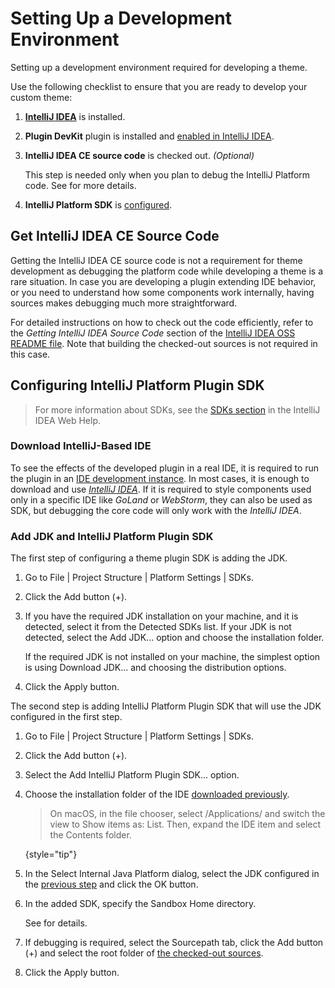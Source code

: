 <!-- Copyright 2000-2025 JetBrains s.r.o. and contributors. Use of this source code is governed by the Apache 2.0 license. -->

# Setting Up a Development Environment

<link-summary>Setting up a development environment required for developing a theme.</link-summary>

<procedure title="Preliminary Steps">

<include from="snippets.topic" element-id="pluginDevKitAvailability"/>

Use the following checklist to ensure that you are ready to develop your custom theme:

1. **[IntelliJ IDEA](https://www.jetbrains.com/idea/download/)** is installed.
2. **Plugin DevKit** plugin is installed and [enabled in IntelliJ IDEA](https://www.jetbrains.com/help/idea/managing-plugins.html).
3. **IntelliJ IDEA CE source code** is checked out. _(Optional)_

   This step is needed only when you plan to debug the IntelliJ Platform code.
   See [](#get-intellij-idea-ce-source-code) for more details.
4. **IntelliJ Platform SDK** is [configured](#configuring-intellij-platform-plugin-sdk).

</procedure>

## Get IntelliJ IDEA CE Source Code

Getting the IntelliJ IDEA CE source code is not a requirement for theme development as debugging the platform code while developing a theme is a rare situation.
In case you are developing a plugin extending IDE behavior, or you need to understand how some components work internally, having sources makes debugging much more straightforward.

For detailed instructions on how to check out the code efficiently, refer to the _Getting IntelliJ IDEA Source Code_ section of the [IntelliJ IDEA OSS README file](%gh-ic%/README.md).
Note that building the checked-out sources is not required in this case.

## Configuring IntelliJ Platform Plugin SDK

> For more information about SDKs, see the [SDKs section](https://www.jetbrains.com/help/idea/working-with-sdks.html) in the IntelliJ IDEA Web Help.

### Download IntelliJ-Based IDE

To see the effects of the developed plugin in a real IDE, it is required to run the plugin in an [IDE development instance](ide_development_instance.md).
In most cases, it is enough to download and use _[IntelliJ IDEA](https://www.jetbrains.com/idea/download/)_.
If it is required to style components used only in a specific IDE like _GoLand_ or _WebStorm_, they can also be used as SDK, but debugging the core code will only work with the _IntelliJ IDEA_.

### Add JDK and IntelliJ Platform Plugin SDK

The first step of configuring a theme plugin SDK is adding the JDK.

<include from="snippets.topic" element-id="apiChangesJavaVersion"/>

<procedure title="Add JDK" id="add-jdk">

1. Go to <ui-path>File | Project Structure | Platform Settings | SDKs</ui-path>.
2. Click the <control>Add</control> button (<control>+</control>).
3. If you have the required JDK installation on your machine, and it is detected, select it from the <control>Detected SDKs</control> list.
   If your JDK is not detected, select the <control>Add JDK...</control> option and choose the installation folder.

   If the required JDK is not installed on your machine, the simplest option is using <control>Download JDK...</control> and choosing the distribution options.
4. Click the <control>Apply</control> button.

</procedure>

The second step is adding IntelliJ Platform Plugin SDK that will use the JDK configured in the first step.

<procedure title="Add IntelliJ Platform Plugin SDK" id="add-intellij-platform-plugin-sdk">

1. Go to <ui-path>File | Project Structure | Platform Settings | SDKs</ui-path>.
2. Click the <control>Add</control> button (<control>+</control>).
3. Select the <control>Add IntelliJ Platform Plugin SDK...</control> option.
4. Choose the installation folder of the IDE [downloaded previously](#download-intellij-based-ide).
   > On macOS, in the file chooser, select <path>/Applications/</path> and switch the view to <control>Show items as: List</control>.
   > Then, expand the IDE item and select the <path>Contents</path> folder.
   >
   {style="tip"}
5. In the <control>Select Internal Java Platform</control> dialog, select the JDK configured in the [previous step](#add-jdk) and click the <control>OK</control> button.
6. In the added SDK, specify the <control>Sandbox Home</control> directory.

   See [](ide_development_instance.md#the-development-instance-sandbox-directory) for details.
7. If debugging is required, select the <control>Sourcepath</control> tab, click the <control>Add</control> button (<control>+</control>) and select the root folder of [the checked-out sources](#get-intellij-idea-ce-source-code).
8. Click the <control>Apply</control> button.

</procedure>
